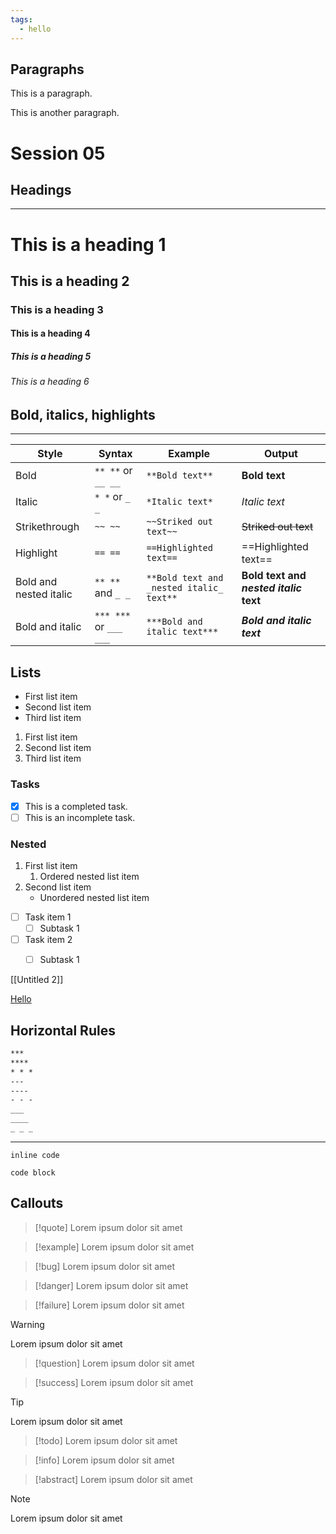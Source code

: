 ```yaml
---
tags:
  - hello
---
```



## Paragraphs
This is a paragraph.

This is another paragraph.


# Session 05

## Headings
---

# This is a heading 1
## This is a heading 2
### This is a heading 3
#### This is a heading 4
##### This is a heading 5
###### This is a heading 6




## Bold, italics, highlights
---

| Style                  | Syntax                 | Example                                  | Output                                 |
| ---------------------- | ---------------------- | ---------------------------------------- | -------------------------------------- |
| Bold                   | `** **` or `__ __`     | `**Bold text**`                          | **Bold text**                          |
| Italic                 | `* *` or `_ _`         | `*Italic text*`                          | _Italic text_                          |
| Strikethrough          | `~~ ~~`                | `~~Striked out text~~`                   | ~~Striked out text~~                   |
| Highlight              | `== ==`                | `==Highlighted text==`                   | ==Highlighted text==                   |
| Bold and nested italic | `** **` and `_ _`      | `**Bold text and _nested italic_ text**` | **Bold text and _nested italic_ text** |
| Bold and italic        | `*** ***` or `___ ___` | `***Bold and italic text***`             | **_Bold and italic text_**             |


## Lists

- First list item
- Second list item
- Third list item

1. First list item
2. Second list item
3. Third list item

### Tasks

- [x] This is a completed task.
- [ ] This is an incomplete task.

### Nested
1. First list item
   1. Ordered nested list item
2. Second list item
   - Unordered nested list item

- [ ] Task item 1
	- [ ] Subtask 1
- [ ] Task item 2
	- [ ] Subtask 1


[[Untitled 2]]

[Hello](https://www.google.com)

## Horizontal Rules

```md
***
****
* * *
---
----
- - -
___
____
_ _ _
```

_ _ _


`inline code`


```
code block
```



## Callouts

> [!quote]
> Lorem ipsum dolor sit amet


> [!example]
> Lorem ipsum dolor sit amet

> [!bug]
> Lorem ipsum dolor sit amet

> [!danger]
> Lorem ipsum dolor sit amet

> [!failure]
> Lorem ipsum dolor sit amet

> [!warning]
> Lorem ipsum dolor sit amet

> [!question]
> Lorem ipsum dolor sit amet

> [!success]
> Lorem ipsum dolor sit amet

> [!tip]
> Lorem ipsum dolor sit amet

> [!todo]
> Lorem ipsum dolor sit amet

> [!info]
> Lorem ipsum dolor sit amet

> [!abstract]
> Lorem ipsum dolor sit amet

> [!note]
> Lorem ipsum dolor sit amet
